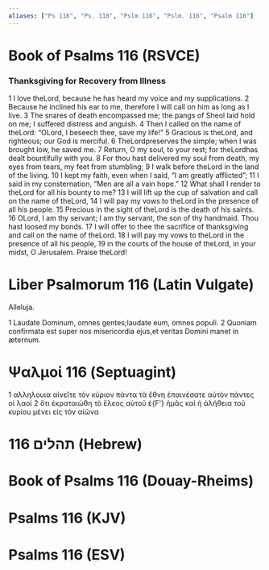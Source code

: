 ```yaml
---
aliases: ["Ps 116", "Ps. 116", "Pslm 116", "Pslm. 116", "Psalm 116"]
---
```



# Book of Psalms 116 (RSVCE)

### Thanksgiving for Recovery from Illness
1 I love theLord, because he has heard my voice and my supplications.
2 Because he inclined his ear to me, therefore I will call on him as long as I live.
3 The snares of death encompassed me; the pangs of Sheol laid hold on me; I suffered distress and anguish.
4 Then I called on the name of theLord: “OLord, I beseech thee, save my life!”
5 Gracious is theLord, and righteous; our God is merciful.
6 TheLordpreserves the simple; when I was brought low, he saved me.
7 Return, O my soul, to your rest; for theLordhas dealt bountifully with you.
8 For thou hast delivered my soul from death, my eyes from tears, my feet from stumbling;
9 I walk before theLord in the land of the living.
10 I kept my faith, even when I said, “I am greatly afflicted”;
11 I said in my consternation, “Men are all a vain hope.”
12 What shall I render to theLord for all his bounty to me?
13 I will lift up the cup of salvation and call on the name of theLord,
14 I will pay my vows to theLord in the presence of all his people.
15 Precious in the sight of theLord is the death of his saints.
16 OLord, I am thy servant; I am thy servant, the son of thy handmaid. Thou hast loosed my bonds.
17 I will offer to thee the sacrifice of thanksgiving and call on the name of theLord.
18 I will pay my vows to theLord in the presence of all his people,
19 in the courts of the house of theLord, in your midst, O Jerusalem. Praise theLord!


# Liber Psalmorum 116 (Latin Vulgate)

 Alleluja.

1 Laudate Dominum, omnes gentes;laudate eum, omnes populi.
2 Quoniam confirmata est super nos misericordia ejus,et veritas Domini manet in æternum.


# Ψαλμοί 116 (Septuagint)

1 αλληλουια αἰνεῖτε τὸν κύριον πάντα τὰ ἔθνη ἐπαινέσατε αὐτόν πάντες οἱ λαοί
2 ὅτι ἐκραταιώθη τὸ ἔλεος αὐτοῦ ἐ{F'} ἡμᾶς καὶ ἡ ἀλήθεια τοῦ κυρίου μένει εἰς τὸν αἰῶνα


# 116 תהלים (Hebrew)


# Book of Psalms 116 (Douay-Rheims)


# Psalms 116 (KJV)


# Psalms 116 (ESV)

